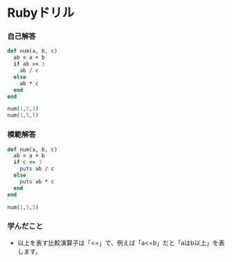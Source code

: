 # Rubyドリル
### 自己解答
```ruby
def num(a, b, c)
  ab = a + b
  if ab >= 3
    ab / c
  else
    ab * c
  end
end

num(1,5,3) 
num(1,5,5)
```

### 模範解答
```ruby
def num(a, b, c)
  ab = a + b
  if c <= 3
    puts ab / c
  else
    puts ab * c
  end
end

num(1,5,3)
```

### 学んだこと
- 以上を表す比較演算子は「<=」で、例えば「a<=b」だと「aはb以上」を表します。
